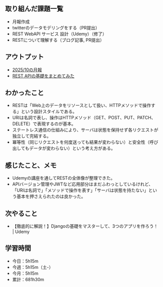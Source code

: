 ## 取り組んだ課題一覧
- 月報作成
- twitterのデータモデリングをする（PR提出）
- REST WebAPI サービス 設計（Udemy）（修了）
- RESTについて理解する（ブログ記事, PR提出）
## アウトプット
- [2025/10の月報 ](https://ngimixin.hatenablog.com/entry/2025/11/01/200812)
- [REST APIの基礎をまとめてみた](https://ngimixin.hatenablog.com/entry/2025/11/02/013147)
## わかったこと
- RESTは「Web上のデータをリソースとして扱い、HTTPメソッドで操作する」という設計スタイルである。  
- URIは名詞で表し、操作はHTTPメソッド（GET、POST、PUT、PATCH、DELETE）で表現するのが基本。  
- ステートレス通信の仕組みにより、サーバは状態を保持せず各リクエストが独立して完結する。  
- 冪等性（同じリクエストを何度送っても結果が変わらない）と安全性（呼び出してもデータが変わらない）という考え方がある。  
## 感じたこと、メモ
- Udemyの講座を通してRESTの全体像が整理できた。  
- APIバージョン管理やJWTなど応用部分はまだふわっとしているけれど、「URIは名詞で」「メソッドで操作を表す」「サーバは状態を持たない」という基本を押さえられたのは良かった。
## 次やること
- 【徹底的に解説！】Djangoの基礎をマスターして、3つのアプリを作ろう！ | Udemy
## 学習時間
- 今日：5h15m
- 今週：5h15m（土-）
- 今月：5h15m
- 累計：681h30m